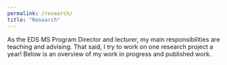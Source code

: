 ```yaml
---
permalink: /research/
title: "Research"
---
```

As the EDS MS Program Director and lecturer, my main responsibilities are teaching and advising. That said, I try to work on one research project a year! Below is an overview of my work in progress and published work.